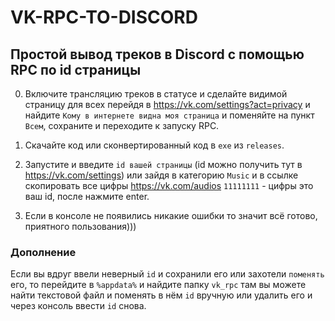 # VK-RPC-TO-DISCORD




## Простой вывод треков в Discord с помощью RPC по id страницы

0. Включите трансляцию треков в статусе и сделайте видимой страницу для всех перейдя в https://vk.com/settings?act=privacy и найдите `Кому в интернете
видна моя страница` и поменяйте на пункт `Всем`, сохраните и переходите к запуску RPC.

1. Скачайте код или сконвертированный код в `exe` из `releases`.
2. Запустите и введите `id вашей страницы` (id можно получить тут в https://vk.com/settings) или зайдя 
в категорию `Music` и в ссылке скопировать все цифры https://vk.com/audios `11111111` - цифры это ваш id, после нажмите enter.
3. Если в консоле не появились никакие ошибки то значит всё готово, приятного пользования)))




### Дополнение
Если вы вдруг ввели неверный `id` и сохранили его или захотели `поменять` его, то перейдите в `%appdata%` и найдите папку `vk_rpc` 
там вы можете найти текстовой файл и поменять в нём `id` вручную или удалить его и через консоль ввести `id` снова.
